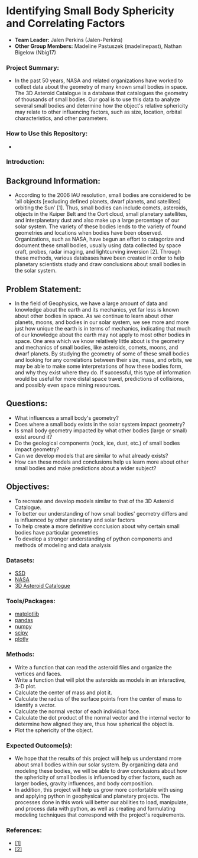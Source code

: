 # Identifying Small Body Sphericity and Correlating Factors
- **Team Leader:** Jalen Perkins (Jalen-Perkins)
- **Other Group Members:** Madeline Pastuszek (madelinepast), Nathan Bigelow (Nbig17)
### Project Summary:
- In the past 50 years, NASA and related organizations have worked to collect data about the geometry of many known small bodies in space. The 3D Asteroid Catalogue is a database that catalogues the geometry of thousands of small bodies. Our goal is to use this data to analyze several small bodies and determine how the object's relative sphericity may relate to other influencing factors, such as size, location, orbital characteristics, and other parameters. 
### How to Use this Repository:
-


### Introduction:

## Background Information:
- According to the 2006 IAU resolution, small bodies are considered to be 'all objects [excluding defined planets, dwarf planets, and satellites] orbiting the Sun' [1]. Thus, small bodies can include comets, asteroids, objects in the Kuiper Belt and the Oort cloud, small planetary satellites, and interplanetary dust and also make up a large percentage of our solar system. The variety of these bodies lends to the variety of found geometries and locations when bodies have been observed. Organizations, such as NASA, have begun an effort to catagorize and document these small bodies, usually using data collected by space craft, probes, radar imaging, and lightcurving inversion [2]. Through these methods, various databases have been created in order to help planetary scientists study and draw conclusions about small bodies in the solar system.

## Problem Statement:
- In the field of Geophysics, we have a large amount of data and knowledge about the earth and its mechanics, yet far less is known about other bodies in space. As we continue to learn about other planets, moons, and bodies in our solar system, we see more and more just how unique the earth is in terms of mechanics, indicating that much of our knowledge about the earth may not apply to most other bodies in space. One area which we know relatively little about is the geometry and mechanics of small bodies, like asteroids, comets, moons, and dwarf planets. By studying the geometry of some of these small bodies and looking for any correlations between their size, mass, and orbits, we may be able to make some interpretations of how these bodies form, and why they exist where they do. If successful, this type of information would be useful for more distal space travel, predictions of collisions, and possibly even space mining resources. 

## Questions:
- What influences a small body's geometry?
- Does where a small body exists in the solar system impact geometry?
- Is small body geometry impacted by what other bodies (large or small) exist around it?
- Do the geological components (rock, ice, dust, etc.) of small bodies impact geometry?
- Can we develop models that are similar to what already exists?
- How can these models and conclusions help us learn more about other small bodies and make predictions about a wider subject?
## Objectives:
- To recreate and develop models similar to that of the 3D Asteroid Catalogue.
- To better our understanding of how small bodies' geometry differs and is influenced by other planetary and solar factors
- To help create a more definitive conclusion about why certain small bodies have particular geometries
- To develop a stronger understanding of python components and methods of modeling and data analysis

### Datasets:
- [SSD](https://ssd.jpl.nasa.gov/tools/gravity.html#/)
- [NASA](https://pdssbn.astro.umd.edu/index.shtml)
- [3D Asteroid Catalogue](https://3d-asteroids.space/) 

### Tools/Packages:
- [matplotlib](https://matplotlib.org/)
- [pandas](https://pandas.pydata.org/)
- [numpy](https://numpy.org/)
- [scipy](https://pypi.org/project/Scripy/)
- [plotly](https://plotly.com/)

### Methods:
- Write a function that can read the asteroid files and organize the vertices and faces.
- Write a function that will plot the asteroids as models in an interactive, 3-D plot.
- Calculate the center of mass and plot it.
- Calculate the radius of the surface points from the center of mass to identify a vector.
- Calculate the normal vector of each individual face.
- Calculate the dot product of the normal vector and the internal vector to determine how aligned they are, thus how spherical the object is.
- Plot the sphericity of the object.

### Expected Outcome(s):
- We hope that the results of this project will help us understand more about small bodies within our solar system. By organizing data and modeling these bodies, we will be able to draw conclusions about how the sphericity of small bodies is influenced by other factors, such as larger bodies, gravity influences, and body compositiion.
- In addition, this project will help us grow more confortable with using and applying python in geophysical and planetary projects. The processes done in this work will better our abilities to load, manipulate, and process data with python, as well as creating and formulating modeling techniques that correspond with the project's requirements. 

### References:
- [[1]](https://www.iau.org/news/pressreleases/detail/iau0603/#3)
- [[2]](https://3d-asteroids.space/)
